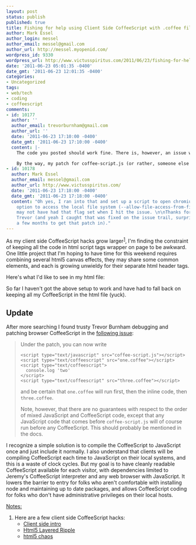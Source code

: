 ```yaml
---
layout: post
status: publish
published: true
title: Fishing for help using Client Side CoffeeScript with .coffee files
author: Mark Essel
author_login: messel
author_email: messel@gmail.com
author_url: http://messel.myopenid.com/
wordpress_id: 9330
wordpress_url: http://www.victusspiritus.com/2011/06/23/fishing-for-help-using-client-side-coffeescript-with-coffee-files/
date: '2011-06-23 05:01:35 -0400'
date_gmt: '2011-06-23 12:01:35 -0400'
categories:
- Uncategorized
tags:
- web/tech
- coding
- coffeescript
comments:
- id: 10177
  author: ''
  author_email: trevorburnham@gmail.com
  author_url: ''
  date: '2011-06-23 17:10:00 -0400'
  date_gmt: '2011-06-23 17:10:00 -0400'
  content: |-
    The code you posted should work fine. There is, however, an issue with Chrome, where for security reasons it won't fetch CoffeeScript files (or any other Ajax-requested files) from `file://`. (I mention this in the book.) Try your page in a non-Chrome browser, or use some kind of server software so that your files are on `localhost://` instead.

    By the way, my patch for coffee-script.js (or rather, someone else's improved version) has already been incorporated as of 1.1.0+, so you don't have to worry about CoffeeScript includes being inconsistently ordered anymore.
- id: 10178
  author: Mark Essel
  author_email: messel@gmail.com
  author_url: http://www.victusspiritus.com/
  date: '2011-06-23 17:18:00 -0400'
  date_gmt: '2011-06-23 17:18:00 -0400'
  content: "Oh yes, I ran into that and set up a script to open chromium with the
    option to access the local file system (--allow-file-access-from-files). But I
    may not have had that flag set when I hit the issue. \n\nThanks for stopping by
    Trevor (and yeah I caught that was fixed on the issue trail, surprised it took
    a few months to get that patch in)."
---
```

<p>As my client side CoffeeScript hacks grow larger<sup><a href="#notes">1</a></sup>, I'm finding the constraint of keeping all the code in html script tags wrapper on page to be awkward. One little project that I'm hoping to have time for this weekend requires combining several html5 canvas effects, they may share some common elements, and each is growing unwieldy for their separate html header tags.</p>
<p>Here's what I'd like to see in my html file:<br />
<script src="https://gist.github.com/1042426.js"> </script></p>
<p>So far I haven't got the above setup to work and have had to fall back on keeping all my CoffeeScript in the html file (yuck).</p>
<h2>Update</h2>
<p>After more searching I found trusty Trevor Burnham debugging and patching browser CoffeeScript in the <a href="https://github.com/jashkenas/coffee-script/issues/1054">following issue</a>:</p>
<blockquote>
<p>Under the patch, you can now write</p>
<pre><code>&lt;script type="text/javascript" src="coffee-script.js"&gt;&lt;/script&gt;
&lt;script type="text/coffeescript" src="one.coffee"&gt;&lt;/script&gt;
&lt;script type="text/coffeescript"&gt;
  console.log 'two'
&lt;/script&gt;
&lt;script type="text/coffeescript" src="three.coffee"&gt;&lt;/script&gt;
</code></pre>
<p>and be certain that <code>one.coffee</code> will run first, then the inline code, then <code>three.coffee</code>.</p>
<p>Note, however, that there are no guarantees with respect to the order of mixed JavaScript and CoffeeScript code, except that any JavaScript code that comes before <code>coffee-script.js</code> will of course run before any CoffeeScript. This should probably be mentioned in the docs.</p>
</blockquote>
<p>I recognize a simple solution is to compile the CoffeeScript to JavaScript once and just include it normally. I also understand that clients will be compiling CoffeeScript each time to JavaScript on their local systems, and this is a waste of clock cycles. But my goal is to have cleanly readable CoffeeScript available for each visitor, with dependencies limited to Jeremy's CoffeeScript interpreter and any web browser with JavaScript. It lowers the barrier to entry for folks who aren't comfortable with installing node and maintaining up to date packages, and allows CoffeeScript coding for folks who don't have administrative privileges on their local hosts.</p>
<p><a href="#notes" id="notes">Notes:</a></p>
<ol>
<li>Here are a few client side CoffeeScript hacks:
<ul>
<li><a href="http://www.victusspiritus.com/2011/05/30/clientside-coffeescript-with-jquery/">Client side intro</a></li>
<li><a href="http://victusfate.github.com/html5_layered_ripple/">Html5 Layered Ripple</a></li>
<li><a href="http://victusfate.github.com/html5_chaos/">html5 chaos</a></li>
</ul>
</li>
</ol>
